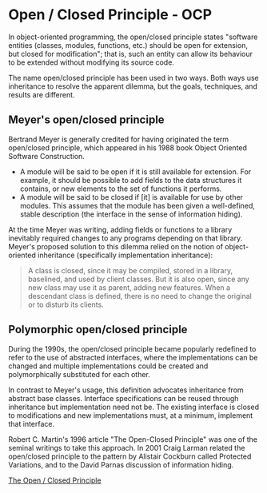 # Open / Closed Principle - OCP

In object-oriented programming, the open/closed principle states "software entities (classes, modules, functions, etc.) should be open for extension, but closed for modification"; that is, such an entity can allow its behaviour to be extended without modifying its source code.

The name open/closed principle has been used in two ways. Both ways use inheritance to resolve the apparent dilemma, but the goals, techniques, and results are different.

## Meyer's open/closed principle

Bertrand Meyer is generally credited for having originated the term open/closed principle, which appeared in his 1988 book Object Oriented Software Construction.

* A module will be said to be open if it is still available for extension. For example, it should be possible to add fields to the data structures it contains, or new elements to the set of functions it performs.
* A module will be said to be closed if [it] is available for use by other modules. This assumes that the module has been given a well-defined, stable description (the interface in the sense of information hiding).

At the time Meyer was writing, adding fields or functions to a library inevitably required changes to any programs depending on that library. Meyer's proposed solution to this dilemma relied on the notion of object-oriented inheritance (specifically implementation inheritance):

> A class is closed, since it may be compiled, stored in a library, baselined, and used by client classes. But it is also open, since any new class may use it as parent, adding new features. When a descendant class is defined, there is no need to change the original or to disturb its clients.

## Polymorphic open/closed principle

During the 1990s, the open/closed principle became popularly redefined to refer to the use of abstracted interfaces, where the implementations can be changed and multiple implementations could be created and polymorphically substituted for each other.

In contrast to Meyer's usage, this definition advocates inheritance from abstract base classes. Interface specifications can be reused through inheritance but implementation need not be. The existing interface is closed to modifications and new implementations must, at a minimum, implement that interface.

Robert C. Martin's 1996 article "The Open-Closed Principle" was one of the seminal writings to take this approach. In 2001 Craig Larman related the open/closed principle to the pattern by Alistair Cockburn called Protected Variations, and to the David Parnas discussion of information hiding.

[The Open / Closed Principle](https://github.com/ctrlaltdev/resources/blob/master/pdf/ocp.pdf)